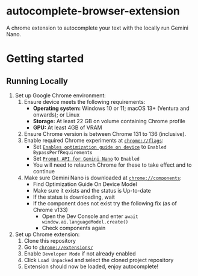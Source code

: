 # autocomplete-browser-extension

A chrome extension to autocomplete your text with the locally run Gemini Nano.

# Getting started
## Running Locally
1. Set up Google Chrome environment:
    1. Ensure device meets the following requirements:
        - **Operating system:** Windows 10 or 11; macOS 13+ (Ventura and onwards); or Linux
        - **Storage:** At least 22 GB on volume containing Chrome profile
        - **GPU:** At least 4GB of VRAM
    2. Ensure Chrome version is between Chrome 131 to 136 (inclusive).
    3. Enable required Chrome experiments at [`chrome://flags`](chrome://flags):
        - Set [`Enables optimization guide on device`](chrome://flags/#optimization-guide-on-device-model) to `Enabled BypassPerfRequirements`
        - Set [`Prompt API for Gemini Nano`](chrome://flags/#prompt-api-for-gemini-nano) to `Enabled`
        - You will need to relaunch Chrome for these to take effect and to continue
    4. Make sure Gemini Nano is downloaded at [`chrome://components`](chrome://components):
        - Find Optimization Guide On Device Model
        - Make sure it exists and the status is Up-to-date
        - If the status is downloading, wait
        - If the component does not exist try the following fix (as of Chrome v133) 
            - Open the Dev Console and enter `await window.ai.languageModel.create()`
            - Check components again
2. Set up Chrome extension:
    1. Clone this repository 
    2. Go to [`chrome://extensions/`](chrome://extensions/)
    3. Enable `Developer Mode` if not already enabled
    4. Click `Load Unpacked` and select the cloned project repository
    5. Extension should now be loaded, enjoy autocomplete!

